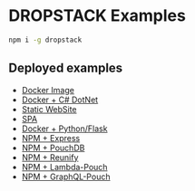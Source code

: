 # DROPSTACK Examples

```bash
npm i -g dropstack
```

## Deployed examples

* [Docker Image](https://slhdnkwu.dropstack.run)
* [Docker + C# DotNet](https://xfqugdlk.dropstack.run)
* [Static WebSite](https://byjcmnrm.dropstack.run)
* [SPA](https://eaemnxrz.dropstack.run)
* [Docker + Python/Flask](https://lvycetrv.dropstack.run)
* [NPM + Express](https://arimxacl.dropstack.run)
* [NPM + PouchDB](https://hjuhiwtk.dropstack.run/_utils)
* [NPM + Reunify](https://etlysaqf.dropstack.run)
* [NPM + Lambda-Pouch](https://dcxvodhm.dropstack.run/example)
* [NPM + GraphQL-Pouch](https://yvwuzztp.dropstack.run/graphql)
